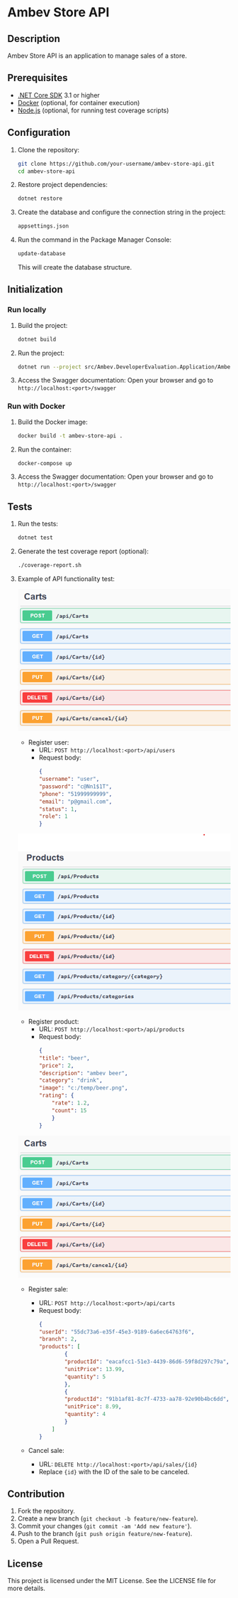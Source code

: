 # Ambev Store API

## Description
Ambev Store API is an application to manage sales of a store.

## Prerequisites
- [.NET Core SDK](https://dotnet.microsoft.com/download) 3.1 or higher
- [Docker](https://www.docker.com/get-started) (optional, for container execution)
- [Node.js](https://nodejs.org/) (optional, for running test coverage scripts)

## Configuration

1. Clone the repository:
    ```sh
    git clone https://github.com/your-username/ambev-store-api.git
    cd ambev-store-api
    ```

2. Restore project dependencies:
    ```sh
    dotnet restore
    ```

3. Create the database and configure the connection string in the project:
    ```sh
    appsettings.json
    ```

4. Run the command in the Package Manager Console:
    ```sh
    update-database
    ```
    This will create the database structure.

## Initialization

### Run locally

1. Build the project:
    ```sh
    dotnet build
    ```

2. Run the project:
    ```sh
    dotnet run --project src/Ambev.DeveloperEvaluation.Application/Ambev.DeveloperEvaluation.Application.csproj
    ```

3. Access the Swagger documentation:
    Open your browser and go to `http://localhost:<port>/swagger`

### Run with Docker

1. Build the Docker image:
    ```sh
    docker build -t ambev-store-api .
    ```

2. Run the container:
    ```sh
    docker-compose up
    ```

3. Access the Swagger documentation:
    Open your browser and go to `http://localhost:<port>/swagger`

## Tests

1. Run the tests:
    ```sh
    dotnet test
    ```

2. Generate the test coverage report (optional):
    ```sh
    ./coverage-report.sh
    ```

3. Example of API functionality test:

    ![Users](docs/carts.png)

    - Register user:
        - URL: `POST http://localhost:<port>/api/users`
        - Request body:
            ```json
            {
            "username": "user",
            "password": "c@Nn1$1T",
            "phone": "51999999999",
            "email": "p@gmail.com",
            "status": 1,
            "role": 1
            }
            ```

    ![Products](docs/products.png)

    - Register product:
        - URL: `POST http://localhost:<port>/api/products`
        - Request body:
            ```json
            {
            "title": "beer",
            "price": 2,
            "description": "ambev beer",
            "category": "drink",
            "image": "c:/temp/beer.png",
            "rating": {
                "rate": 1.2,
                "count": 15
                }
            }
            ```

    ![Carts](docs/carts.png)

    - Register sale:
        - URL: `POST http://localhost:<port>/api/carts`
        - Request body:
            ```json
            {
            "userId": "55dc73a6-e35f-45e3-9189-6a6ec64763f6",
            "branch": 2,
            "products": [
                    {
                    "productId": "eacafcc1-51e3-4439-86d6-59f8d297c79a",
                    "unitPrice": 13.99,
                    "quantity": 5
                    },
                    {
                    "productId": "91b1af81-8c7f-4733-aa78-92e90b4bc6dd",
                    "unitPrice": 8.99,
                    "quantity": 4
                    }
                ]
            }
            ```

    - Cancel sale:
        - URL: `DELETE http://localhost:<port>/api/sales/{id}`
        - Replace `{id}` with the ID of the sale to be canceled.

## Contribution

1. Fork the repository.
2. Create a new branch (`git checkout -b feature/new-feature`).
3. Commit your changes (`git commit -am 'Add new feature'`).
4. Push to the branch (`git push origin feature/new-feature`).
5. Open a Pull Request.

## License

This project is licensed under the MIT License. See the LICENSE file for more details.
